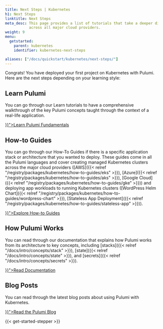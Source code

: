 ```yaml
---
title: Next Steps | Kubernetes
h1: Next Steps
linktitle: Next Steps
meta_desc: This page provides a list of tutorials that take a deeper dive into Kubernetes
           across all major cloud providers.
weight: 9
menu:
  getstarted:
    parent: kubernetes
    identifier: kubernetes-next-steps

aliases: ["/docs/quickstart/kubernetes/next-steps/"]
---
```


Congrats! You have deployed your first project on Kubernetes with Pulumi. Here are the next steps depending on your learning style:

## Learn Pulumi

You can go through our Learn tutorials to have a comprehensive walkthrough of the key Pulumi concepts taught through the context of a real-life application.

<div class="flex justify-left py-6">
    <a class="btn btn-lg mx-1 my-1" href="{{< relref "/learn/pulumi-fundamentals" >}}">Learn Pulumi Fundamentals</a>
</div>

## How-to Guides

You can go through our How-To Guides if there is a specific application stack or architecture that you wanted to deploy. These guides come in all the Pulumi languages and cover creating managed Kubernetes clusters across the major cloud providers ([AWS]({{< relref "/registry/packages/kubernetes/how-to-guides/eks" >}}), [Azure]({{< relref "/registry/packages/kubernetes/how-to-guides/aks" >}}), [Google Cloud]({{< relref "/registry/packages/kubernetes/how-to-guides/gke" >}})) and deploying app workloads to running Kubernetes clusters ([WordPress Helm Chart]({{< relref "/registry/packages/kubernetes/how-to-guides/wordpress-chart" >}}), [Stateless App Deployment]({{< relref "/registry/packages/kubernetes/how-to-guides/stateless-app" >}})).

<div class="flex justify-left py-6">
    <a class="btn btn-lg mx-1 my-1" href="{{< relref "/registry/packages/azure-native/how-to-guides" >}}">Explore How-to Guides</a>
</div>

## How Pulumi Works

You can read through our documentation that explains how Pulumi works from its architecture to key concepts, including [stacks]({{< relref "/docs/intro/concepts/stack" >}}), [state]({{< relref "/docs/intro/concepts/state" >}}), and [secrets]({{< relref "/docs/intro/concepts/secrets" >}}).

<div class="flex justify-left py-6">
    <a class="btn btn-lg mx-1 my-1" href="{{< relref "/docs/intro/concepts" >}}">Read Documentation</a>
</div>

## Blog Posts

You can read through the latest blog posts about using Pulumi with Kubernetes.

<div class="flex justify-left py-6">
    <a class="btn btn-lg mx-1 my-1" href="{{< relref "/blog/tag/kubernetes" >}}">Read the Pulumi Blog</a>
</div>

{{< get-started-stepper >}}
